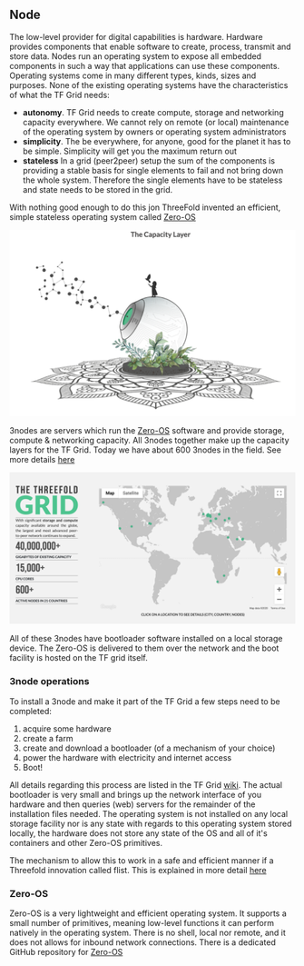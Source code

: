 ## Node

The low-level provider for digital capabilities is hardware.  Hardware provides components that enable software to create, process, transmit and store data.  Nodes run an operating system to expose all embedded components in such a way that applications can use these components.  Operating systems come in many different types, kinds, sizes and purposes.  None of the existing operating systems have the characteristics of what the TF Grid needs:
- **autonomy**.  TF Grid needs to create compute, storage and networking capacity everywhere.  We cannot rely on remote (or local) maintenance of the operating system by owners  or operating system administrators
- **simplicity**. The be everywhere, for anyone, good for the planet it has to be simple.  Simplicity will get you the maximum return out 
- **stateless** In a grid (peer2peer) setup the sum of the components is providing a stable basis for single elements to fail and not bring down the whole system. Therefore the single elements have to be stateless and state needs to be stored in the grid.

With nothing good enough to do this jon ThreeFold invented an efficient, simple stateless operating system called [Zero-OS](https://github.com/threefoldtech/zos)

![](./img/3node_nice.png)

3nodes are servers which run the [Zero-OS](https://github.com/threefoldtech/zos) software and provide storage, compute & networking capacity.  All 3nodes together make up the capacity layers for the TF Grid.  Today we have about 600 3nodes in the field. See more details [here](http://www2.cloud.threefold.io)

![](./img/tf_grid.png)

All of these 3nodes have bootloader software installed on a local storage device.  The Zero-OS is delivered to them over the network and the boot facility is hosted on the TF grid itself.

### 3node operations

To install a 3node and make it part of the TF Grid a few steps need to be completed:

1. acquire some hardware
2. create a farm
3. create and download a bootloader (of a mechanism of your choice)
4. power the hardware with electricity and internet access
5. Boot!

All details regarding this process are listed in the TF Grid [wiki](https://wiki.threefold.io/grid/readme#/grid/tf_farming/v2_jsx_farmsetup).  The actual bootloader is very small and brings up the network interface of you hardware and then queries (web) servers for the remainder of the installation files needed.  The operating system is not installed on any local storage facility nor is any state with regards to this operating system stored locally, the hardware does not store any state of the OS and all of it's containers and other Zero-OS primitives.

The mechanism to allow this to work in a safe and efficient manner if a Threefold innovation called flist.  This is explained in more detail [here](architecture_flist.md)

### Zero-OS

Zero-OS is a very lightweight and efficient operating system.  It supports a small number of primitives, meaning low-level functions it can perform natively in the operating system.  There is no shell, local nor remote, and it does not allows for inbound network connections. There is a dedicated GitHub repository for [Zero-OS](https://github.com/threefoldtech/zos/tree/master/docs)
